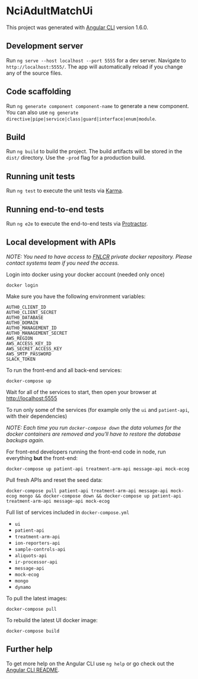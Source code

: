 # NciAdultMatchUi

This project was generated with [Angular CLI](https://github.com/angular/angular-cli) version 1.6.0.

## Development server

Run `ng serve --host localhost --port 5555` for a dev server. Navigate to `http://localhost:5555/`. The app will automatically reload if you change any of the source files.

## Code scaffolding

Run `ng generate component component-name` to generate a new component. You can also use `ng generate directive|pipe|service|class|guard|interface|enum|module`.

## Build

Run `ng build` to build the project. The build artifacts will be stored in the `dist/` directory. Use the `-prod` flag for a production build.

## Running unit tests

Run `ng test` to execute the unit tests via [Karma](https://karma-runner.github.io).

## Running end-to-end tests

Run `ng e2e` to execute the end-to-end tests via [Protractor](http://www.protractortest.org/).

## Local development with APIs

*NOTE: You need to have access to [FNLCR](https://hub.docker.com/u/fnlcr/) private docker repository. Please contact systems team if you need the access.*

Login into docker using your docker account (needed only once)

```terminal
docker login
```

Make sure you have the following environment variables:

    AUTH0_CLIENT_ID
    AUTH0_CLIENT_SECRET
    AUTH0_DATABASE
    AUTH0_DOMAIN
    AUTH0_MANAGEMENT_ID
    AUTH0_MANAGEMENT_SECRET
    AWS_REGION
    AWS_ACCESS_KEY_ID
    AWS_SECRET_ACCESS_KEY
    AWS_SMTP_PASSWORD
    SLACK_TOKEN

To run the front-end and all back-end services:

```terminal
docker-compose up
```

Wait for all of the services to start, then open your browser at [http://localhost:5555](http://localhost:5555)

To run only some of the services (for example only the `ui` and `patient-api`, with their dependencies)

*NOTE: Each time you run `docker-compose down` the data volumes for the docker containers are removed and you'll have to restore the database backups again.*

For front-end developers running the front-end code in node, run everything __but__ the front-end:

```terminal
docker-compose up patient-api treatment-arm-api message-api mock-ecog
```

Pull fresh APIs and reset the seed data:

```terminal
docker-compose pull patient-api treatment-arm-api message-api mock-ecog mongo && docker-compose down && docker-compose up patient-api treatment-arm-api message-api mock-ecog
```

Full list of services included in `docker-compose.yml`

* `ui`
* `patient-api`
* `treatment-arm-api`
* `ion-reporters-api`
* `sample-controls-api`
* `aliquots-api`
* `ir-processor-api`
* `message-api`
* `mock-ecog`
* `mongo`
* `dynamo`

To pull the latest images:

```terminal
docker-compose pull
```

To rebuild the latest UI docker image:

```terminal
docker-compose build
```

## Further help

To get more help on the Angular CLI use `ng help` or go check out the [Angular CLI README](https://github.com/angular/angular-cli/blob/master/README.md).
